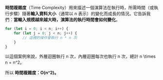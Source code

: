 
**時間複雜度**（Time Complexity）用來描述一個演算法在執行時，所需時間（或執行步驟）隨著**輸入資料大小**（通常以 n 表示）的變化而成長的情況。它告訴我們：**當輸入規模越來越大時，演算法的執行時間會如何變化**。

```js
for (let i = 0; i < n; i++) {
    for (let j = 0; j < n; j++) {
        // 這裡的操作會執行 n * n 次
    }
}
```

以這個案例來說，外層迴圈執行 n 次，內層迴圈每次也執行 n 次，總計 n \times n = n^2。

所以 **時間複雜度：O(n^2)。**